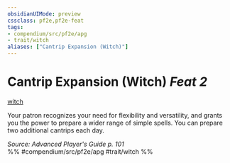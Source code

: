 ```yaml
---
obsidianUIMode: preview
cssclass: pf2e,pf2e-feat
tags:
- compendium/src/pf2e/apg
- trait/witch
aliases: ["Cantrip Expansion (Witch)"]
---
```

# Cantrip Expansion (Witch)  *Feat 2*  
[witch](../../rules/traits/witch-apg.md)  


Your patron recognizes your need for flexibility and versatility, and grants you the power to prepare a wider range of simple spells. You can prepare two additional cantrips each day.

*Source: Advanced Player's Guide p. 101*  
%% #compendium/src/pf2e/apg #trait/witch %%